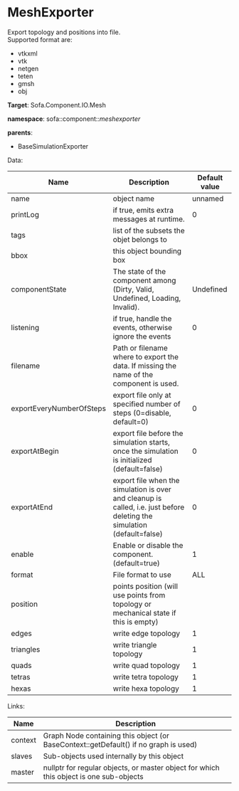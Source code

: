 # MeshExporter

Export topology and positions into file.   
Supported format are:   
- vtkxml  
- vtk  
- netgen  
- teten  
- gmsh  
- obj  



__Target__: Sofa.Component.IO.Mesh

__namespace__: sofa::component::_meshexporter_

__parents__: 
- BaseSimulationExporter

Data: 

<table>
<thead>
    <tr>
        <th>Name</th>
        <th>Description</th>
        <th>Default value</th>
    </tr>
</thead>
<tbody>
	<tr>
		<td>name</td>
		<td>
object name
</td>
		<td>unnamed</td>
	</tr>
	<tr>
		<td>printLog</td>
		<td>
if true, emits extra messages at runtime.
</td>
		<td>0</td>
	</tr>
	<tr>
		<td>tags</td>
		<td>
list of the subsets the objet belongs to
</td>
		<td></td>
	</tr>
	<tr>
		<td>bbox</td>
		<td>
this object bounding box
</td>
		<td></td>
	</tr>
	<tr>
		<td>componentState</td>
		<td>
The state of the component among (Dirty, Valid, Undefined, Loading, Invalid).
</td>
		<td>Undefined</td>
	</tr>
	<tr>
		<td>listening</td>
		<td>
if true, handle the events, otherwise ignore the events
</td>
		<td>0</td>
	</tr>
	<tr>
		<td>filename</td>
		<td>
Path or filename where to export the data.  If missing the name of the component is used.
</td>
		<td></td>
	</tr>
	<tr>
		<td>exportEveryNumberOfSteps</td>
		<td>
export file only at specified number of steps (0=disable, default=0)
</td>
		<td>0</td>
	</tr>
	<tr>
		<td>exportAtBegin</td>
		<td>
export file before the simulation starts, once the simulation is initialized (default=false)
</td>
		<td>0</td>
	</tr>
	<tr>
		<td>exportAtEnd</td>
		<td>
export file when the simulation is over and cleanup is called, i.e. just before deleting the simulation (default=false)
</td>
		<td>0</td>
	</tr>
	<tr>
		<td>enable</td>
		<td>
Enable or disable the component. (default=true)
</td>
		<td>1</td>
	</tr>
	<tr>
		<td>format</td>
		<td>
File format to use
</td>
		<td>ALL</td>
	</tr>
	<tr>
		<td>position</td>
		<td>
points position (will use points from topology or mechanical state if this is empty)
</td>
		<td></td>
	</tr>
	<tr>
		<td>edges</td>
		<td>
write edge topology
</td>
		<td>1</td>
	</tr>
	<tr>
		<td>triangles</td>
		<td>
write triangle topology
</td>
		<td>1</td>
	</tr>
	<tr>
		<td>quads</td>
		<td>
write quad topology
</td>
		<td>1</td>
	</tr>
	<tr>
		<td>tetras</td>
		<td>
write tetra topology
</td>
		<td>1</td>
	</tr>
	<tr>
		<td>hexas</td>
		<td>
write hexa topology
</td>
		<td>1</td>
	</tr>

</tbody>
</table>

Links: 

| Name | Description |
| ---- | ----------- |
|context|Graph Node containing this object (or BaseContext::getDefault() if no graph is used)|
|slaves|Sub-objects used internally by this object|
|master|nullptr for regular objects, or master object for which this object is one sub-objects|



